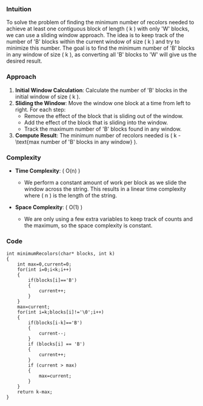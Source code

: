 ### Intuition

To solve the problem of finding the minimum number of recolors needed to achieve at least one contiguous block of length \( k \) with only 'W' blocks, we can use a sliding window approach. The idea is to keep track of the number of 'B' blocks within the current window of size \( k \) and try to minimize this number. The goal is to find the minimum number of 'B' blocks in any window of size \( k \), as converting all 'B' blocks to 'W' will give us the desired result.

### Approach

1. **Initial Window Calculation**: Calculate the number of 'B' blocks in the initial window of size \( k \).
2. **Sliding the Window**: Move the window one block at a time from left to right. For each step:
   - Remove the effect of the block that is sliding out of the window.
   - Add the effect of the block that is sliding into the window.
   - Track the maximum number of 'B' blocks found in any window.
3. **Compute Result**: The minimum number of recolors needed is \( k - \text{max number of 'B' blocks in any window} \).

### Complexity

- **Time Complexity**: \( O(n) \)
  - We perform a constant amount of work per block as we slide the window across the string. This results in a linear time complexity where \( n \) is the length of the string.

- **Space Complexity**: \( O(1) \)
  - We are only using a few extra variables to keep track of counts and the maximum, so the space complexity is constant.

### Code
```
int minimumRecolors(char* blocks, int k) 
{
    int max=0,current=0;
    for(int i=0;i<k;i++) 
    {
        if(blocks[i]=='B') 
        {
            current++;
        }
    }
    max=current;
    for(int i=k;blocks[i]!='\0';i++) 
    {
        if(blocks[i-k]=='B') 
        {
            current--;
        }
        if (blocks[i] == 'B') 
        {
            current++;
        }
        if (current > max) 
        {
            max=current;
        }
    }
    return k-max;
}
```